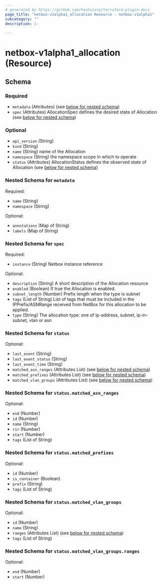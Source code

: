 ```yaml
---
# generated by https://github.com/hashicorp/terraform-plugin-docs
page_title: "netbox-v1alpha1_allocation Resource - netbox-v1alpha1"
subcategory: ""
description: |-
  
---
```


# netbox-v1alpha1_allocation (Resource)





<!-- schema generated by tfplugindocs -->
## Schema

### Required

- `metadata` (Attributes) (see [below for nested schema](#nestedatt--metadata))
- `spec` (Attributes) AllocationSpec defines the desired state of Allocation (see [below for nested schema](#nestedatt--spec))

### Optional

- `api_version` (String)
- `kind` (String)
- `name` (String) name of the Allocation
- `namespace` (String) the namespace scope in which to operate
- `status` (Attributes) AllocationStatus defines the observed state of Allocation (see [below for nested schema](#nestedatt--status))

<a id="nestedatt--metadata"></a>
### Nested Schema for `metadata`

Required:

- `name` (String)
- `namespace` (String)

Optional:

- `annotations` (Map of String)
- `labels` (Map of String)


<a id="nestedatt--spec"></a>
### Nested Schema for `spec`

Required:

- `instance` (String) Netbox instance reference

Optional:

- `description` (String) A short description of the Allocation resource
- `enabled` (Boolean) If true the Allocation is enabled.
- `subnet_length` (Number) Prefix length when the type is subnet
- `tags` (List of String) List of tags that must be included in the IPPrefix/ASNRange received from NetBox
for this allocation to be applied.
- `type` (String) The allocation type: one of ip-address, subnet, ip-in-subnet, vlan or asn


<a id="nestedatt--status"></a>
### Nested Schema for `status`

Optional:

- `last_event` (String)
- `last_event_status` (String)
- `last_event_time` (String)
- `matched_asn_ranges` (Attributes List) (see [below for nested schema](#nestedatt--status--matched_asn_ranges))
- `matched_prefixes` (Attributes List) (see [below for nested schema](#nestedatt--status--matched_prefixes))
- `matched_vlan_groups` (Attributes List) (see [below for nested schema](#nestedatt--status--matched_vlan_groups))

<a id="nestedatt--status--matched_asn_ranges"></a>
### Nested Schema for `status.matched_asn_ranges`

Optional:

- `end` (Number)
- `id` (Number)
- `name` (String)
- `rir` (Number)
- `start` (Number)
- `tags` (List of String)


<a id="nestedatt--status--matched_prefixes"></a>
### Nested Schema for `status.matched_prefixes`

Optional:

- `id` (Number)
- `is_container` (Boolean)
- `prefix` (String)
- `tags` (List of String)


<a id="nestedatt--status--matched_vlan_groups"></a>
### Nested Schema for `status.matched_vlan_groups`

Optional:

- `id` (Number)
- `name` (String)
- `ranges` (Attributes List) (see [below for nested schema](#nestedatt--status--matched_vlan_groups--ranges))
- `tags` (List of String)

<a id="nestedatt--status--matched_vlan_groups--ranges"></a>
### Nested Schema for `status.matched_vlan_groups.ranges`

Optional:

- `end` (Number)
- `start` (Number)
